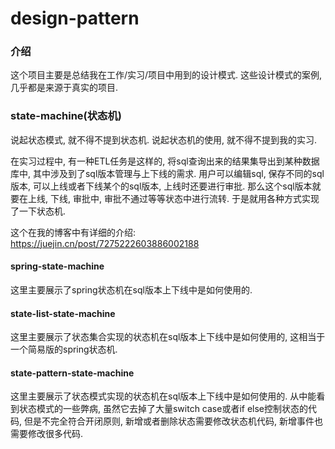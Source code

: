 # design-pattern

### 介绍

这个项目主要是总结我在工作/实习/项目中用到的设计模式. 这些设计模式的案例, 几乎都是来源于真实的项目. 


### state-machine(状态机)

说起状态模式, 就不得不提到状态机. 说起状态机的使用, 就不得不提到我的实习. 

在实习过程中, 有一种ETL任务是这样的, 将sql查询出来的结果集导出到某种数据库中, 其中涉及到了sql版本管理与上下线的需求. 用户可以编辑sql, 保存不同的sql版本, 可以上线或者下线某个的sql版本, 上线时还要进行审批. 那么这个sql版本就要在上线, 下线, 审批中, 审批不通过等等状态中进行流转. 于是就用各种方式实现了一下状态机. 

这个在我的博客中有详细的介绍: https://juejin.cn/post/7275222603886002188


#### spring-state-machine

这里主要展示了spring状态机在sql版本上下线中是如何使用的. 


#### state-list-state-machine

这里主要展示了状态集合实现的状态机在sql版本上下线中是如何使用的, 这相当于一个简易版的spring状态机. 


#### state-pattern-state-machine

这里主要展示了状态模式实现的状态机在sql版本上下线中是如何使用的. 从中能看到状态模式的一些弊病, 虽然它去掉了大量switch case或者if else控制状态的代码, 但是不完全符合开闭原则, 新增或者删除状态需要修改状态机代码, 新增事件也需要修改很多代码. 
